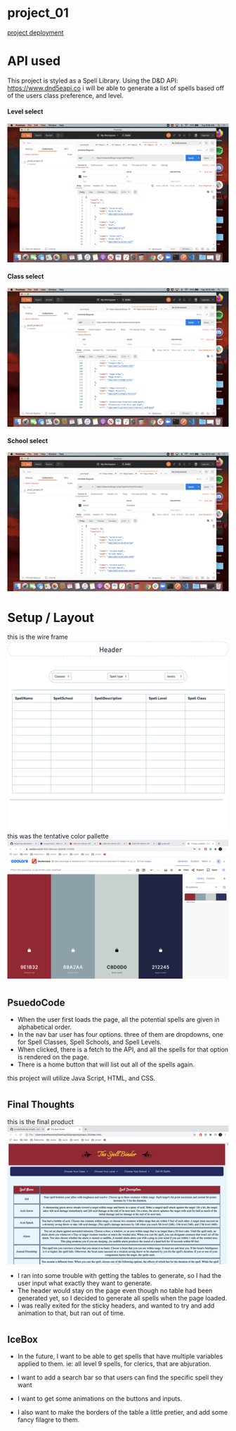 # project_01
[project deployment](https://Spell_Binder.surge.sh)

# API used
This project is styled as a Spell Library. Using the D&D API: https://www.dnd5eapi.co i will be able to generate a list of spells based off of the users class preference, and level.

#### Level select
![Postman spell](/css/img/postmanLevel.png)

#### Class select
![Postman spell](/css/img/postmanClass.png)

#### School select
![Postman spell](/css/img/postmanSchool.png)

#
# Setup / Layout
this is the wire frame 
![wireframe](/css/img/project01%20-%20Window.png)
this was the tentative color pallette 
![Color Pallette](/css/img/pallette.png)

#
## PsuedoCode

* When the user first loads the page, all the potential spells are given in alphabetical order.
* In the nav bar user has four options. three of them are dropdowns, one for Spell Classes, Spell Schools, and Spell Levels.
* When clicked, there is a fetch to the API, and all the spells for that option is rendered on the page.
* There is a home button that will list out all of the spells again.

this project will utilize Java Script, HTML, and CSS.

#
## Final Thoughts

this is the final product![app Photo](/css/img/screenShot.png)

* I ran into some trouble with getting the tables to generate, so I had the user input what exactly they want to generate. 
* The header would stay on the page even though no table had been generated yet, so I decided to generate all spells when the page loaded.
* I was really exited for the sticky headers, and wanted to try and add animation to that, but ran out of time.
  
#
## IceBox

* In the future, I want to be able to get spells that have multiple variables applied to them. ie: all level 9 spells, for clerics, that are abjuration.

* I want to add a search bar so that users can find the specific spell they want

* I want to get some animations on the buttons and inputs.

* I also want to make the borders of the table a little pretier, and add some fancy filagre to them.